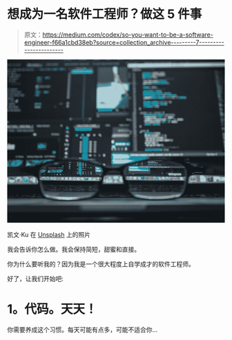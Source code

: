 # 想成为一名软件工程师？做这 5 件事

> 原文：<https://medium.com/codex/so-you-want-to-be-a-software-engineer-f66a1cbd38eb?source=collection_archive---------7----------------------->

![](img/69f2ba14df74765348bf63b23fd0f37e.png)

凯文·Ku 在 [Unsplash](https://unsplash.com?utm_source=medium&utm_medium=referral) 上的照片

我会告诉你怎么做。我会保持简短，甜蜜和直接。

你为什么要听我的？因为我是一个很大程度上自学成才的软件工程师。

好了，让我们开始吧:

# **1。代码。天天！**

你需要养成这个习惯。每天可能有点多，可能不适合你…